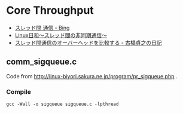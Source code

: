 Core Throughput
===============

* [スレッド間 通信 - Bing](http://www.bing.com/search?q=%E3%82%B9%E3%83%AC%E3%83%83%E3%83%89%E9%96%93+%E9%80%9A%E4%BF%A1&qs=n&form=QBRE&pq=%E3%82%B9%E3%83%AC%E3%83%83%E3%83%89%E9%96%93+%E9%80%9A%E4%BF%A1&sc=0-0&sp=-1&sk=)
* [Linux日和～スレッド間の非同期通信～](http://linux-biyori.sakura.ne.jp/program/pr_sigqueue.php)
* [スレッド間通信のオーバーヘッドを比較する - 古橋貞之の日記](http://d.hatena.ne.jp/viver/20081015/p1)

comm\_sigqueue.c
---------------

Code from <http://linux-biyori.sakura.ne.jp/program/pr_sigqueue.php> .

### Compile

    gcc -Wall -o sigqueue sigqueue.c -lpthread

